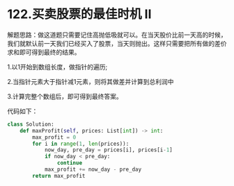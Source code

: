 # 122.买卖股票的最佳时机 II

解题思路：做这道题只需要记住高抛低吸就可以。在当天股价比前一天高的时候，我们就默认前一天我们已经买入了股票，当天则抛出。这样只需要把所有做的差价求和即可得到最终的结果。

1.以1开始到数组长度，做指针的遍历;

2.当指针元素大于指针减1元素，则将其做差并计算到总利润中

3.计算完整个数组后，即可得到最终答案。

代码如下：

```python
class Solution:
    def maxProfit(self, prices: List[int]) -> int:
        max_profit = 0
        for i in range(1, len(prices)):
            now_day, pre_day = prices[i], prices[i-1]
            if now_day < pre_day:
                continue
            max_profit += now_day - pre_day
        return max_profit
```
